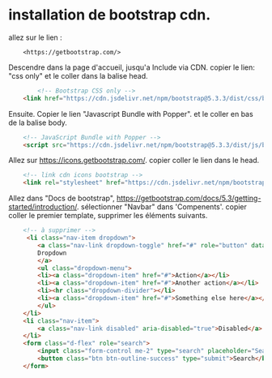 # installation de bootstrap cdn.

allez sur le lien :

```text
    <https://getbootstrap.com/>
```

Descendre dans la page d'accueil, jusqu'a Include via CDN.
copier le lien: "css only" et le coller dans la balise head.

```html
        <!-- Bootstrap CSS only -->
    <link href="https://cdn.jsdelivr.net/npm/bootstrap@5.3.3/dist/css/bootstrap.min.css" rel="stylesheet" integrity="sha384-QWTKZyjpPEjISv5WaRU9OFeRpok6YctnYmDr5pNlyT2bRjXh0JMhjY6hW+ALEwIH" crossorigin="anonymous">
```

Ensuite.
Copier le lien "Javascript Bundle with Popper". et le coller en bas de la balise body.

```html
    <!-- JavaScript Bundle with Popper -->
    <script src="https://cdn.jsdelivr.net/npm/bootstrap@5.3.3/dist/js/bootstrap.bundle.min.js" integrity="sha384-YvpcrYf0tY3lHB60NNkmXc5s9fDVZLESaAA55NDzOxhy9GkcIdslK1eN7N6jIeHz" crossorigin="anonymous"></script>
```

Allez sur <https://icons.getbootstrap.com/>.
copier coller le lien dans le head.

```html
    <!-- link cdn icons bootstrap -->
    <link rel="stylesheet" href="https://cdn.jsdelivr.net/npm/bootstrap-icons@1.11.3/font/bootstrap-icons.min.css">
```

Allez dans "Docs de bootstrap", <https://getbootstrap.com/docs/5.3/getting-started/introduction/>.
sélectionner "Navbar" dans 'Compenents'.
copier coller le premier template, supprimer les éléments suivants.

```html
    <!-- à supprimer -->
     <li class="nav-item dropdown">
        <a class="nav-link dropdown-toggle" href="#" role="button" data-bs-toggle="dropdown" aria-expanded="false">
        Dropdown
        </a>
        <ul class="dropdown-menu">
        <li><a class="dropdown-item" href="#">Action</a></li>
        <li><a class="dropdown-item" href="#">Another action</a></li>
        <li><hr class="dropdown-divider"></li>
        <li><a class="dropdown-item" href="#">Something else here</a></li>
        </ul>
    </li>
    <li class="nav-item">
        <a class="nav-link disabled" aria-disabled="true">Disabled</a>
    </li>
    <form class="d-flex" role="search">
        <input class="form-control me-2" type="search" placeholder="Search" aria-label="Search">
        <button class="btn btn-outline-success" type="submit">Search</button>
    </form>
```
